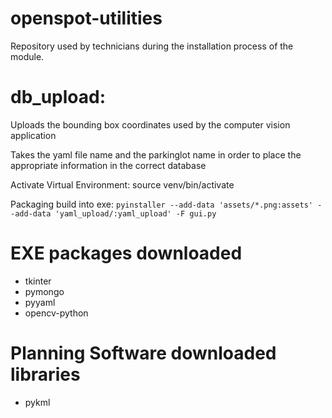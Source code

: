 # openspot-utilities

Repository used by technicians during the installation process of the module. 

# db_upload:

Uploads the bounding box coordinates used by the computer vision application

Takes the yaml file name and the parkinglot name in order to place the appropriate information
in the correct database

Activate Virtual Environment: source venv/bin/activate

Packaging build into exe: ``` pyinstaller --add-data 'assets/*.png:assets' --add-data 'yaml_upload/:yaml_upload' -F gui.py ```

# EXE packages downloaded
- tkinter
- pymongo
- pyyaml
- opencv-python

# Planning Software downloaded libraries
- pykml